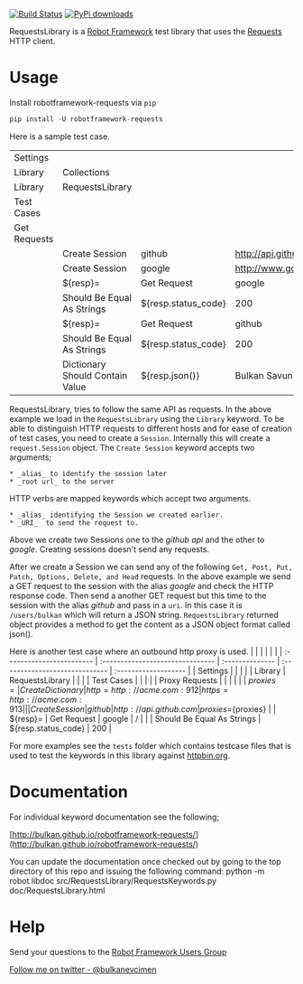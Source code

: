 [![Build Status](https://travis-ci.org/bulkan/robotframework-requests.png?branch=master)](https://travis-ci.org/bulkan/robotframework-requests)
[![PyPi downloads](https://pypip.in/d/robotframework-requests/badge.png)](https://crate.io/packages/robotframework-requests/)

RequestsLibrary is a [Robot Framework](http://code.google.com/p/robotframework/) test library that uses the [Requests](https://github.com/kennethreitz/requests) HTTP client.


Usage
=====

Install robotframework-requests via `pip`

```python
pip install -U robotframework-requests
```


Here is a sample test case.

|                           |                                  |                     |                                |                      |
| :------------------------ | :------------------------------- | :--------------     | :----------------------------- | :------------------- |
| Settings                  |                                  |                     |                                |
| Library                   | Collections                      |                     |                                |
| Library                   | RequestsLibrary                  |                     |                                |
| Test Cases                |                                  |                     |                                |
| Get Requests              |                                  |                     |                                |
|                           | Create Session                   | github              | http://api.github.com          |
|                           | Create Session                   | google              | http://www.google.com          |
|                           | ${resp}=                         | Get Request         | google                         | /                    |
|                           | Should Be Equal As Strings       | ${resp.status_code} | 200                            |
|                           | ${resp}=                         | Get Request         | github                         | /users/bulkan        |
|                           | Should Be Equal As Strings       | ${resp.status_code} | 200                            |
|                           | Dictionary Should Contain Value  | ${resp.json()}      | Bulkan Savun Evcimen           |


RequestsLibrary, tries to follow the same API as requests. In the above example we load in the `RequestsLibrary` using the `Library` keyword.
To be able to distinguish HTTP requests to different hosts and for ease of creation of test cases, you need to create a `Session`. Internally
this will create a `request.Session` object.  The `Create Session` keyword accepts two arguments; 

    * _alias_ to identify the session later
    * _root url_ to the server

HTTP verbs are mapped keywords which accept two arguments.

    * _alias_ identifying the Session we created earlier. 
    * _URI_  to send the request to.

Above we create two Sessions one to the _github api_ and the other to _google_. Creating sessions doesn't send any requests.

After we create a Session we can send any of the following `Get, Post, Put, Patch, Options, Delete, and Head` requests. In the above example we send a 
GET request to the session with the alias _google_ and check the HTTP response code. Then send a another GET request but this time to the session with 
the alias _github_ and pass in a `uri`. In this case it is `/users/bulkan` which will return a JSON string. `RequestsLibrary` returned object provides 
a method to get the content as a JSON object format called json().

Here is another test case where an outbound http proxy is used.
|                           |                                  |                     |                                |                      |
| :------------------------ | :------------------------------- | :--------------     | :----------------------------- | :------------------- |
| Settings                  |                                  |                     |                                |
| Library                   | RequestsLibrary                  |                     |                                |
| Test Cases                |                                  |                     |                                |
| Proxy Requests            |                                  |                     |                                |
|                           | ${proxies}=                      | Create Dictionary   | http=http://acme.com:912       | https=http://acme.com:913 |
|                           | Create Session                   | github              | http://api.github.com          | proxies=${proxies}
|                           | ${resp}=                         | Get Request         | google                         | /                    |
|                           | Should Be Equal As Strings       | ${resp.status_code} | 200                            |

For more examples see the `tests` folder which contains testcase files that is used to test the keywords in this library against [httpbin.org](http://httpbin.org).


Documentation
=============

For individual keyword documentation see the following;

[http://bulkan.github.io/robotframework-requests/](http://bulkan.github.io/robotframework-requests/)

You can update the documentation once checked out by going to the top directory of this repo and issuing the following command:
python -m robot.libdoc src/RequestsLibrary/RequestsKeywords.py doc/RequestsLibrary.html


Help
====

Send your questions to the [Robot Framework Users Group](https://groups.google.com/forum/#!forum/robotframework-users)


[Follow me on twitter - @bulkanevcimen](https://twitter.com/bulkanevcimen)
